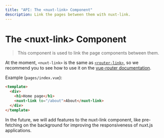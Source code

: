 ```yaml
---
title: "API: The <nuxt-link> Component"
description: Link the pages between them with nuxt-link.
---
```


# The &lt;nuxt-link&gt; Component

> This component is used to link the page components between them.

At the moment, `<nuxt-link>` is the same as [`<router-link>`](https://router.vuejs.org/en/api/router-link.html), so we recommend you to see how to use it on the [vue-router documentation](https://router.vuejs.org/en/api/router-link.html).

Example (`pages/index.vue`):

```html
<template>
  <div>
    <h1>Home page</h1>
    <nuxt-link to="/about">About</nuxt-link>
  </div>
</template>
```

In the future, we will add features to the nuxt-link component, like pre-fetching on the background for improving the responsiveness of nuxt.js applications.
